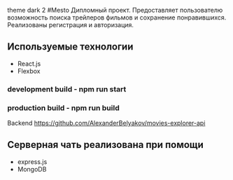 theme dark 2 
#Mesto
Дипломный проект. Предоставляет пользователю возможность поиска трейлеров фильмов и сохранение понравившихся. Реализованы регистрация и авторизация.
## Используемые технологии

* React.js
* Flexbox

### development build - npm run start
### production build - npm run build

Backend https://github.com/AlexanderBelyakov/movies-explorer-api

## Серверная чать реализована при помощи
* express.js
* MongoDB